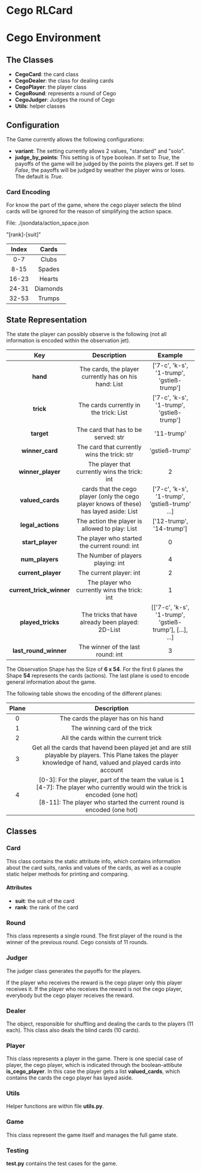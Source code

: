 # Cego RLCard

# Cego Environment

## The Classes

* **CegoCard**: the card class
* **CegoDealer**: the class for dealing cards
* **CegoPlayer**: the player class
* **CegoRound**: represents a round of Cego
* **CegoJudger**: Judges the round of Cego
* **Utils**: helper classes

## Configuration

The Game currently allows the following configurations:
* **variant**: The setting currently allows 2 values, "standard" and "solo".
* **judge_by_points**: This setting is of type boolean. If set to *True*, the payoffs of the game will be judged by the points the players get. If set to *False*, the payoffs will be judged by weather the player wins or loses. The default is *True*.

### Card Encoding

For know the part of the game, where the cego player selects the blind cards will be ignored for the reason of simplifying the action space.

File: ./jsondata/action_space.json

"\[rank\]-\[suit\]"

| Index | Cards |
|:-----:|:-----:|
| 0-7 | Clubs |
| 8-15 | Spades |
| 16-23 | Hearts |
| 24-31 | Diamonds |
| 32-53 | Trumps |

## State Representation

The state the player can possibly observe is the following (not all information is encoded within the observation jet).

| Key | Description | Example |
|:---:|:-----------:|:-------:|
| **hand** | The cards, the player currently has on his hand: List | ['7-c', 'k-s', '1-trump', 'gstieß-trump'] |
| **trick** | The cards currently in the trick: List | ['7-c', 'k-s', '1-trump', 'gstieß-trump']  |
| **target** | The card that has to be served: str | '11-trump' |
| **winner_card** | The card that currently wins the trick: str | 'gstieß-trump' |
| **winner_player** | The player that currently wins the trick: int | 2 |
| **valued_cards** | cards that the cego player (only the cego player knows of these) has layed aside: List | ['7-c', 'k-s', '1-trump', 'gstieß-trump' ...] |
| **legal_actions** | The action the player is allowed to play: List | ['12-trump', '14-trump'] |
| **start_player** | The player who started the current round: int | 0 |
| **num_players** | The Number of players playing: int | 4 |
| **current_player** | The current player: int | 2 |
| **current_trick_winner** | The player who currently wins the trick: int| 1 |
| **played_tricks** | The tricks that have already been played: 2D-List | [['7-c', 'k-s', '1-trump', 'gstieß-trump'], [...], ...] |
| **last_round_winner** | The winner of the last round: int | 3 |

The Observation Shape has the Size of **6 x 54**. For the first 6 planes the Shape **54** represents the cards (actions). The last plane is used to encode general information about the game. 

The following table shows the encoding of the different planes:

| Plane | Description |
|:-----:|:-----------:|
| 0 | The cards the player has on his hand |
| 1 | The winning card of the trick |
| 2 | All the cards within the current trick |
| 3 | Get all the cards that havend been played jet and are still playable by players. This Plane takes the player knowledge of hand, valued and played cards into account |
| 4 | [0-3]: For the player, part of the team the value is 1 <br> [4-7]: The player who currently would win the trick is encoded (one hot) <br>[8-11]: The player who started the current round is encoded (one hot) |

## Classes

### Card

This class contains the static attribute info, which contains information about the card suits, ranks and values of the cards, as well as a couple static helper methods for printing and comparing.

#### Attributes

* **suit**: the suit of the card
* **rank**: the rank of the card

### Round 

This class represents a single round. The first player of the round is the winner of the previous round. Cego consists of 11 rounds.

### Judger

The judger class generates the payoffs for the players.

If the player who receives the reward is the cego player only this player receives it. If the player who receives the reward is not the cego player, everybody but the cego player receives the reward.

### Dealer

The object, responsible for shuffling and dealing the cards to the players (11 each). This class also deals the blind cards (10 cards).

### Player

This class represents a player in the game. There is one special case of player, the cego player, which is indicated through the boolean-attibute **is_cego_player**. In this case the player gets a list **valued_cards**, which contains the cards the cego player has layed aside.

### Utils

Helper functions are within file **utils.py**.

### Game

This class represent the game itself and manages the full game state.

### Testing

**test.py** contains the test cases for the game.
